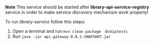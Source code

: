 **Note**
This service should be started after <b>library-api-service-registry</b> service in order to make service discovery mechanism work properly!


To run <i>library-service</i> follow this steps:
1. Open a terminal and run ```mvn clean package -Dskiptests```
2. Run ```java -jar api-gateway-0.0.1-SNAPSHOT.jar```

